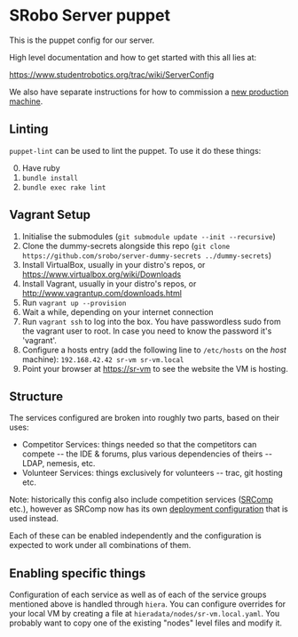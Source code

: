 # SRobo Server puppet

This is the puppet config for our server.

High level documentation and how to get started with this all lies at:

https://www.studentrobotics.org/trac/wiki/ServerConfig

We also have separate instructions for how to commission a
[new production machine](./new-machine.md).

## Linting

`puppet-lint` can be used to lint the puppet. To use it do these things:

0. Have ruby
1. `bundle install`
2. `bundle exec rake lint`

## Vagrant Setup

1. Initialise the submodules (`git submodule update --init --recursive`)
2. Clone the dummy-secrets alongside this repo (`git clone https://github.com/srobo/server-dummy-secrets ../dummy-secrets`)
3. Install VirtualBox, usually in your distro's repos, or https://www.virtualbox.org/wiki/Downloads
4. Install Vagrant, usually in your distro's repos, or http://www.vagrantup.com/downloads.html
5. Run `vagrant up --provision`
6. Wait a while, depending on your internet connection
7. Run `vagrant ssh` to log into the box. You have passwordless sudo from the
   vagrant user to root. In case you need to know the password it's 'vagrant'.
8. Configure a hosts entry (add the following line to `/etc/hosts` on the
   *host* machine): `192.168.42.42 sr-vm sr-vm.local`
9. Point your browser at <https://sr-vm> to see the website the VM is hosting.

## Structure

The services configured are broken into roughly two parts, based on their
uses:

 - Competitor Services: things needed so that the competitors can compete -- the
   IDE & forums, plus various dependencies of theirs -- LDAP, nemesis, etc.
 - Volunteer Services: things exclusively for volunteers -- trac, git hosting
   etc.

Note: historically this config also include competition services ([SRComp][srcomp]
etc.), however as SRComp now has its own [deployment configuration][srcomp-puppet]
that is used instead.

Each of these can be enabled independently and the configuration is expected to
work under all combinations of them.

[srcomp]: https://github.com/PeterJCLaw/srcomp
[srcomp-puppet]: https://github.com/PeterJCLaw/srcomp-puppet

## Enabling specific things

Configuration of each service as well as of each of the service groups mentioned
above is handled through `hiera`. You can configure overrides for your local VM
by creating a file at `hieradata/nodes/sr-vm.local.yaml`. You probably want to
copy one of the existing "nodes" level files and modify it.

